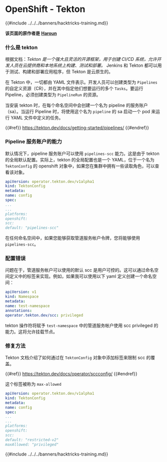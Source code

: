 # OpenShift - Tekton

{{#include ../../../banners/hacktricks-training.md}}

**该页面的原作者是** [**Haroun**](https://www.linkedin.com/in/haroun-al-mounayar-571830211)

### 什么是 tekton

根据文档：_Tekton 是一个强大且灵活的开源框架，用于创建 CI/CD 系统，允许开发人员在云提供商和本地系统上构建、测试和部署。_ Jenkins 和 Tekton 都可以用于测试、构建和部署应用程序，但 Tekton 是云原生的。

在 Tekton 中，一切都由 YAML 文件表示。开发人员可以创建类型为 `Pipelines` 的自定义资源（CR），并在其中指定他们想要运行的多个 `Tasks`。要运行 Pipeline，必须创建类型为 `PipelineRun` 的资源。

当安装 tekton 时，在每个命名空间中会创建一个名为 pipeline 的服务账户（sa）。当运行 Pipeline 时，将使用这个名为 `pipeline` 的 sa 启动一个 pod 来运行 YAML 文件中定义的任务。

{{#ref}}
https://tekton.dev/docs/getting-started/pipelines/
{{#endref}}

### Pipeline 服务账户的能力

默认情况下，pipeline 服务账户可以使用 `pipelines-scc` 能力。这是由于 tekton 的全局默认配置。实际上，tekton 的全局配置也是一个 YAML，位于一个名为 `TektonConfig` 的 openshift 对象中，如果您在集群中拥有一些读取角色，可以查看该对象。
```yaml
apiVersion: operator.tekton.dev/v1alpha1
kind: TektonConfig
metadata:
name: config
spec:
...
...
platforms:
openshift:
scc:
default: "pipelines-scc"
```
在任何命名空间中，如果您能够获取管道服务帐户令牌，您将能够使用 `pipelines-scc`。

### 配置错误

问题在于，管道服务帐户可以使用的默认 scc 是用户可控的。这可以通过命名空间定义中的标签来实现。例如，如果我可以使用以下 yaml 定义创建一个命名空间：
```yaml
apiVersion: v1
kind: Namespace
metadata:
name: test-namespace
annotations:
operator.tekton.dev/scc: privileged
```
tekton 操作符将赋予 `test-namespace` 中的管道服务帐户使用 scc privileged 的能力。这将允许挂载节点。

### 修复方法

Tekton 文档介绍了如何通过在 `TektonConfig` 对象中添加标签来限制 scc 的覆盖。

{{#ref}}
https://tekton.dev/docs/operator/sccconfig/
{{#endref}}

这个标签被称为 `max-allowed`
```yaml
apiVersion: operator.tekton.dev/v1alpha1
kind: TektonConfig
metadata:
name: config
spec:
...
...
platforms:
openshift:
scc:
default: "restricted-v2"
maxAllowed: "privileged"
```
{{#include ../../../banners/hacktricks-training.md}}
